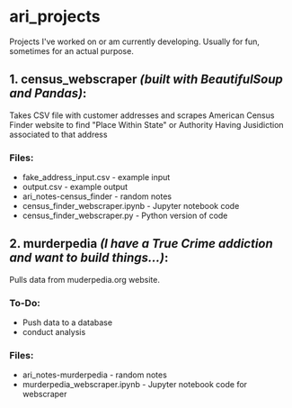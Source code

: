 # ari_projects
Projects I've worked on or am currently developing. Usually for fun, sometimes for an actual purpose.

## 1. census_webscraper *(built with BeautifulSoup and Pandas)*:
Takes CSV file with customer addresses and scrapes American Census Finder website to find "Place Within State" or Authority Having Jusidiction associated to that address
### Files:
* fake_address_input.csv - example input
* output.csv - example output
* ari_notes-census_finder - random notes
* census_finder_webscraper.ipynb - Jupyter notebook code
* census_finder_webscraper.py - Python version of code

## 2. murderpedia *(I have a True Crime addiction and want to build things...)*:
Pulls data from muderpedia.org website.
### To-Do: 
* Push data to a database
* conduct analysis
### Files:
* ari_notes-murderpedia - random notes
* murderpedia_webscraper.ipynb - Jupyter notebook code for webscraper
